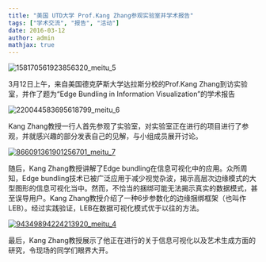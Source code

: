 ```yaml
---
title: "美国 UTD大学 Prof.Kang Zhang参观实验室并学术报告"
tags: ["学术交流", "报告", "活动"]
date: 2016-03-12
author: admin
mathjax: true
---
```


![158170561923856320_meitu_5](http://www.cad.zju.edu.cn/home/vagblog/wp-content/uploads/2016/03/158170561923856320_meitu_5.jpg)

3月12日上午，来自美国德克萨斯大学达拉斯分校的Prof.Kang Zhang到访实验室，并作了题为“Edge Bundling in Information Visualization”的学术报告

![220044583695618799_meitu_6](http://www.cad.zju.edu.cn/home/vagblog/wp-content/uploads/2016/03/220044583695618799_meitu_6.jpg)

Kang Zhang教授一行人首先参观了实验室，对实验室正在进行的项目进行了参观，并就感兴趣的部分发表自己的见解，与小组成员展开讨论。

[![866091361901256701_meitu_7](http://www.cad.zju.edu.cn/home/vagblog/wp-content/uploads/2016/03/866091361901256701_meitu_7.jpg)](http://www.cad.zju.edu.cn/home/vagblog/wp-content/uploads/2016/03/866091361901256701_meitu_7.jpg)

随后，Kang Zhang教授讲解了Edge bundling在信息可视化中的应用。众所周知，Edge bundling技术已被广泛应用于减少视觉杂波，揭示高层次边缘模式的大型图形的信息可视化当中。然而，不恰当的捆绑可能无法揭示真实的数据模式，甚至误导用户。Kang Zhang教授介绍了一种6步参数化的边缘捆绑框架（也叫作LEB）。经过实践验证，LEB在数据可视化模式优于以往的方法。

[![94349894224213920_meitu_4](http://www.cad.zju.edu.cn/home/vagblog/wp-content/uploads/2016/03/94349894224213920_meitu_4.jpg)](http://www.cad.zju.edu.cn/home/vagblog/wp-content/uploads/2016/03/94349894224213920_meitu_4.jpg)

最后，Kang Zhang教授展示了他正在进行的关于信息可视化以及艺术生成方面的研究，令现场的同学们眼界大开。